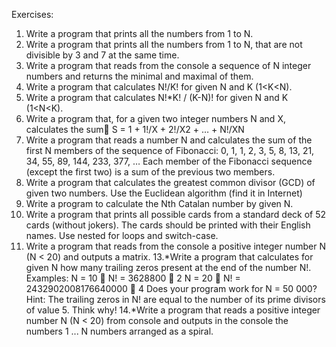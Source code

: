 Exercises:

1. Write a program that prints all the numbers from 1 to N.
2. Write a program that prints all the numbers from 1 to N, that are not divisible by 3 and 7 at the same time.
3. Write a program that reads from the console a sequence of N integer numbers and returns the minimal and maximal of them.
4. Write a program that calculates N!/K! for given N and K (1<K<N).
5. Write a program that calculates N!*K! / (K-N)! for given N and K (1<N<K).
6. Write a program that, for a given two integer numbers N and X, calculates the sum
    S = 1 + 1!/X + 2!/X2 + … + N!/XN
7. Write a program that reads a number N and calculates the sum of the first N members of the sequence of Fibonacci: 
    0, 1, 1, 2, 3, 5, 8, 13, 21, 34, 55, 89, 144, 233, 377, …
    Each member of the Fibonacci sequence (except the first two) is a sum of the previous two members.
8. Write a program that calculates the greatest common divisor (GCD) of given two numbers. Use the Euclidean algorithm 
    (find it in Internet)
10. Write a program to calculate the Nth Catalan number by given N.
11. Write a program that prints all possible cards from a standard deck of 52 cards (without jokers). 
    The cards should be printed with their English names. Use nested for loops and switch-case.
12. Write a program that reads from the console a positive integer number N (N < 20) and outputs a matrix.
13.*Write a program that calculates for given N how many trailing zeros present at the end of the number N!. Examples:
	N = 10  N! = 3628800  2
	N = 20  N! = 2432902008176640000  4
	Does your program work for N = 50 000?
	Hint: The trailing zeros in N! are equal to the number of its prime divisors of value 5. Think why!
14.*Write a program that reads a positive integer number N (N < 20) from console and outputs in the console 
  the numbers 1 ... N numbers arranged as a spiral.
